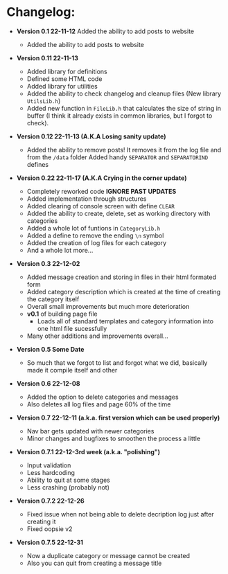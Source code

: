 # Changelog:

* **Version 0.1 22-11-12** Added the ability to add posts to website

  * Added the ability to add posts to website
  
* **Version 0.11 22-11-13**

  * Added library for definitions
  * Defined some HTML code
  * Added library for utilities
  * Added the ability to check changelog and cleanup files (New library `UtilsLib.h`)
  * Added new function in `FileLib.h` that calculates the size of string in buffer
    (I think it already exists in common libraries, but I forgot to check).
    
* **Version 0.12 22-11-13 (A.K.A Losing sanity update)**

  * Added the ability to remove posts!
    It removes it from the log file and from the `/data` folder
    Added handy `SEPARATOR` and `SEPARATORIND` defines
    
* **Version 0.22 22-11-17 (A.K.A Crying in the corner update)**

  * Completely reworked code **IGNORE PAST UPDATES**
  * Added implementation through structures
  * Added clearing of console screen with define `CLEAR`
  * Added the ability to create, delete, set as working directory with categories
  * Added a whole lot of funtions in `CategoryLib.h`
  * Added a define to remove the ending `\n` symbol
  * Added the creation of log files for each category
  * And a whole lot more...
  
* **Version 0.3 22-12-02**

  * Added message creation and storing in files in their html formated form
  * Added category description which is created at the time of creating the category itself
  * Overall small improvements but much more deterioration
  * **v0.1** of building page file
    * Loads all of standard templates and category information into one html file sucessfully
  * Many other additions and improvements overall...
  
* **Version 0.5 Some Date**

  * So much that we forgot to list and forgot what we did, basically made it compile itself and other
  
* **Version 0.6 22-12-08**

  * Added the option to delete categories and messages
  * Also deletes all log files and page 60% of the time
  
* **Version 0.7 22-12-11 (a.k.a. first version which can be used properly)**

  * Nav bar gets updated with newer categories
  * Minor changes and bugfixes to smoothen the process a little
  
* **Version 0.7.1 22-12-3rd week (a.k.a. "polishing")**

  * Input validation
  * Less hardcoding
  * Ability to quit at some stages
  * Less crashing (probably not)
  
* **Version 0.7.2 22-12-26**

  * Fixed issue when not being able to delete decription log just after creating it
  * Fixed oopsie v2

* **Version 0.7.5 22-12-31**

  * Now a duplicate category or message cannot be created
  * Also you can quit from creating a message title